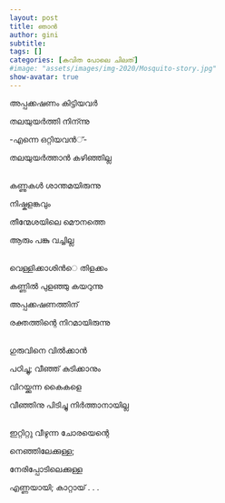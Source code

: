 ```yaml
---
layout: post
title: ഞാന്‍
author: gini
subtitle: 
tags: []
categories: [കവിത പോലെ ചിലത്]
#image: "assets/images/img-2020/Mosquito-story.jpg"
show-avatar: true
---
```


അപ്പക്കഷണം കിട്ടിയവര്‍

തലയുയര്‍ത്തി നിന്ന്നു

-എന്നെ ഒറ്റിയവന്‍്-

തലയുയര്‍ത്താന്‍ കഴിഞ്ഞില്ല

<br>
കണ്ണുകള്‍ ശാന്തമയിരുന്നു

നിഷ്കളങ്കവും

തീന്മേശയിലെ മൌനത്തെ

ആരും പങ്കു വച്ചില്ല

<br>
വെള്ളിക്കാശിന്‍െ തിളക്കം

കണ്ണില്‍ പുളഞ്ഞു കയറുന്നു

അപ്പക്കഷണത്തിന്

രക്തത്തിന്റെ നിറമായിരുന്നു

<br>
ഗുരുവിനെ വില്‍ക്കാന്‍

പഠിച്ചു; വീഞ്ഞ് കുടിക്കാനും

വിറയ്ക്കുന്ന കൈകളെ

വീഞ്ഞിനു പിടിച്ചു നിര്‍ത്താനായില്ല

<br>
ഇറ്റിറ്റു വീഴുന്ന ചോരയെന്റെ

നെഞ്ഞിലേക്കുള്ള;

നേരിപ്പോടിലെക്കുള്ള

എണ്ണയായി; കാറ്റായ് . . .